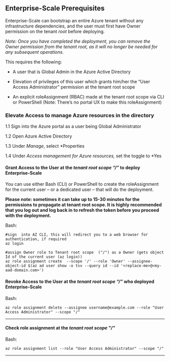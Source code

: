 ## Enterprise-Scale Prerequisites

Enterprise-Scale can bootstrap an entire Azure tenant without any infrastructure dependencies, and the user must first have Owner permission on the tenant *root* before deploying.

*Note: Once you have completed the deployment, you can remove the Owner permission from the tenant root, as it will no longer be needed for any subsequent operations.*

This requires the following:

- A user that is Global Admin in the Azure Active Directory

- Elevation of privileges of this user which grants him/her the “User Access Administrator” permission at the tenant root scope

- An explicit roleAssignment (RBAC) made at the tenant root scope via CLI or PowerShell (Note: There’s no portal UX to make this roleAssignment)

### [](https://github.com/Azure/Enterprise-Scale/wiki/Deploying-Enterprise-Scale-Pre-requisites#elevate-access-to-manage-azure-resources-in-the-directory)Elevate Access to manage Azure resources in the directory

1.1 Sign into the Azure portal as a user being Global Administrator

1.2 Open Azure Active Directory

1.3 Under *Manage*, select *Properties

1.4 Under *Access management for Azure resources,* set the toggle to *Yes

#### Grant Access to the User at the *tenant root scope “/”* to deploy Enterprise-Scale

You can use either Bash (CLI) or PowerShell to create the roleAssignment for the current user – or a dedicated user – that will do the deployment.

**Please note: sometimes it can take up to 15-30 minutes for the permissions to propagate at tenant root scope. It is highly recommended that you log out and log back in to refresh the token before you proceed with the deployment.**

Bash:

```shell
#sign  into AZ CLI, this will redirect you to a web browser for authentication, if required
az login

#assign Owner role to Tenant root scope  ("/") as a Owner (gets object Id of the current user (az login))
az role assignment create  --scope '/' --role 'Owner' --assignee-object-id $(az ad user show -o tsv --query id --id '<replace-me>@<my-aad-domain.com>')
```

#### Revoke Access to the User at the *tenant root scope “/”* who deployed Enterprise-Scale

Bash:

```shell
az role assignment delete --assignee username@example.com --role "User Access Administrator" --scope "/"
```

---

#### Check role assignment at the *tenant root scope "/"*

Bash:

```shell
az role assignment list --role "User Access Administrator" --scope "/"
```

---
